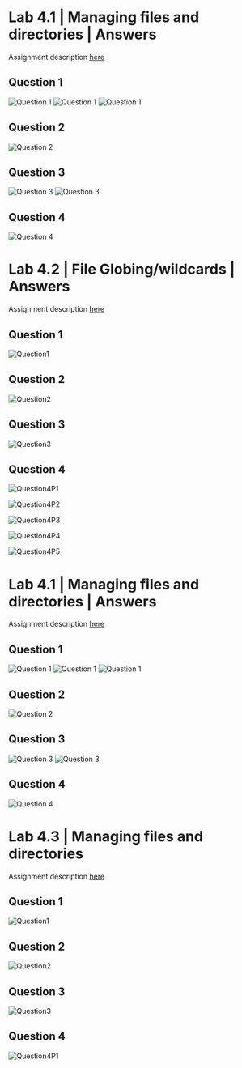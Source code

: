 # Lab 4.1 | Managing files and directories | Answers
Assignment description [here](https://raw.githubusercontent.com/ra559/cis106/main/labs/lab4.1.md)

## Question 1
![Question 1](/imgs/lab4-1imgs/Q1-1.png)
![Question 1](/imgs/lab4-1imgs/Q1-2.png)
![Question 1](/imgs/lab4-1imgs/Q1-3.png)
## Question 2
![Question 2](/imgs/lab4-1imgs/Q2.png)

## Question 3
![Question 3](/imgs/lab4-1imgs/Q3-1.png)
![Question 3](/imgs/lab4-1imgs/Q3-1.png)

## Question 4
![Question 4](/imgs/lab4-1imgs/Q4.png)

# Lab 4.2 | File Globing/wildcards | Answers
Assignment description [here](https://raw.githubusercontent.com/ra559/cis106/main/labs/lab4.2.md)

## Question 1
![Question1](/imgs/lab4-2imgs/Question1.png)

## Question 2
![Question2](/imgs/lab4-2imgs/Question2.png)

## Question 3
![Question3](/imgs/lab4-2imgs/Question3.png)

## Question 4
![Question4P1](/imgs/lab4-2imgs/Question4P1.png)

![Question4P2](/imgs/lab4-2imgs/Question4P2.png)

![Question4P3](/imgs/lab4-2imgs/Question4P3.png)

![Question4P4](/imgs/lab4-2imgs/Question4P4.png)

![Question4P5](/imgs/lab4-2imgs/Question4P5.png)

# Lab 4.1 | Managing files and directories | Answers
Assignment description [here](https://raw.githubusercontent.com/ra559/cis106/main/labs/lab4.1.md)

## Question 1
![Question 1](/imgs/lab4-1imgs/Q1-1.png)
![Question 1](/imgs/lab4-1imgs/Q1-2.png)
![Question 1](/imgs/lab4-1imgs/Q1-3.png)
## Question 2
![Question 2](/imgs/lab4-1imgs/Q2.png)

## Question 3
![Question 3](/imgs/lab4-1imgs/Q3-1.png)
![Question 3](/imgs/lab4-1imgs/Q3-1.png)

## Question 4
![Question 4](/imgs/lab4-1imgs/Q4.png)

# Lab 4.3 | Managing files and directories
Assignment description [here](https://github.com/ra559/cis106/blob/main/labs/lab4.3.md)

## Question 1
![Question1](/imgs/lab4-3imgs/Question1.png)

## Question 2
![Question2](/imgs/lab4-3imgs/Question2.png)

## Question 3
![Question3](/imgs/lab4-3imgs/Question3.png)

## Question 4
![Question4P1](/imgs/lab4-3imgs/Question4.png)